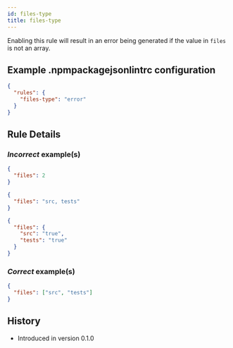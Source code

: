```yaml
---
id: files-type
title: files-type
---
```


Enabling this rule will result in an error being generated if the value in `files` is not an array.

## Example .npmpackagejsonlintrc configuration

```json
{
  "rules": {
    "files-type": "error"
  }
}
```

## Rule Details

### *Incorrect* example(s)

```json
{
  "files": 2
}
```

```json
{
  "files": "src, tests"
}
```

```json
{
  "files": {
    "src": "true",
    "tests": "true"
  }
}
```

### *Correct* example(s)

```json
{
  "files": ["src", "tests"]
}
```

## History

* Introduced in version 0.1.0
